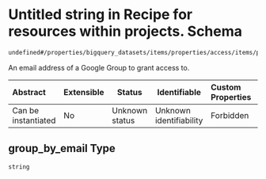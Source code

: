 # Untitled string in Recipe for resources within projects. Schema

```txt
undefined#/properties/bigquery_datasets/items/properties/access/items/properties/group_by_email
```

An email address of a Google Group to grant access to.


| Abstract            | Extensible | Status         | Identifiable            | Custom Properties | Additional Properties | Access Restrictions | Defined In                                                                                                          |
| :------------------ | ---------- | -------------- | ----------------------- | :---------------- | --------------------- | ------------------- | ------------------------------------------------------------------------------------------------------------------- |
| Can be instantiated | No         | Unknown status | Unknown identifiability | Forbidden         | Allowed               | none                | [resources.schema.json\*](../../../../../../../../../../tmp/182028425/resources.schema.json "open original schema") |

## group_by_email Type

`string`
